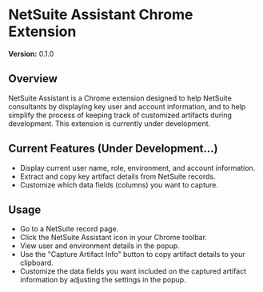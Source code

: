 # NetSuite Assistant Chrome Extension

**Version:** 0.1.0

## Overview

NetSuite Assistant is a Chrome extension designed to help NetSuite consultants by displaying key user and account information, and to help simplify the process of keeping track of customized artifacts during development. This extension is currently under development.

## Current Features (Under Development...)

- Display current user name, role, environment, and account information.
- Extract and copy key artifact details from NetSuite records.
- Customize which data fields (columns) you want to capture.

## Usage

- Go to a NetSuite record page.
- Click the NetSuite Assistant icon in your Chrome toolbar.
- View user and environment details in the popup.
- Use the "Capture Artifact Info" button to copy artifact details to your clipboard.
- Customize the data fields you want included on the captured artifact information by adjusting the settings in the popup.
